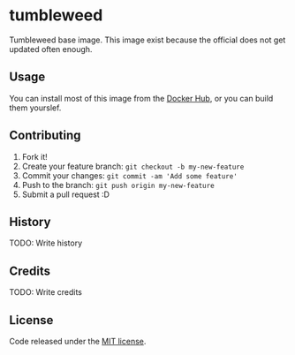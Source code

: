 # tumbleweed

Tumbleweed base image. This image exist because the official does not get
updated often enough.

## Usage

You can install most of this image from the [Docker Hub](hub.docker.com),
or you can build them yourslef.


## Contributing

1. Fork it!
2. Create your feature branch: `git checkout -b my-new-feature`
3. Commit your changes: `git commit -am 'Add some feature'`
4. Push to the branch: `git push origin my-new-feature`
5. Submit a pull request :D

## History

TODO: Write history

## Credits

TODO: Write credits

## License
Code released under the [MIT license](./LICENSE).
